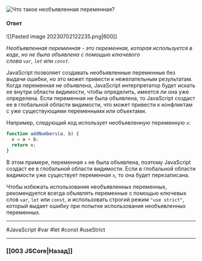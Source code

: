 ![Что такое необъявленная переменная?](https://youtu.be/nvktMVFM0_M?t=236)

#### Ответ

![[Pasted image 20230702122235.png|600]]

*Необъявленная переменная - это переменная, которая используется в коде, но не была объявлена с помощью ключевого слова `var`, `let` или `const`.*

JavaScript позволяет создавать необъявленные переменные без выдачи ошибки, но это может привести к нежелательным результатам. Когда переменная не объявлена, JavaScript интерпретатор будет искать ее внутри области видимости, чтобы определить, имеется ли она уже определена. Если переменная не была объявлена, то JavaScript создаст ее в глобальной области видимости, что может привести к конфликтам с уже существующими переменными или объектами.

Например, следующий код использует необъявленную переменную `x`:

```javascript
function addNumbers(a, b) {
  x = a + b;
  return x;
}
```

В этом примере, переменная `x` не была объявлена, поэтому JavaScript создаст ее в глобальной области видимости. Если в глобальной области видимости уже существует переменная `x`, то она будет перезаписана.

Чтобы избежать использования необъявленных переменных, рекомендуется всегда объявлять переменные с помощью ключевых слов `var`, `let` или `const`, и использовать строгий режим `"use strict"`, который выдает ошибку при попытке использования необъявленных переменных.

___
#JavaScript #var #let #const #useStrict

___

### [[003 JSCore|Назад]]